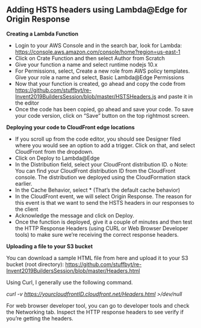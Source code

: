 ## Adding HSTS headers using Lambda@Edge for Origin Response 

**Creating a Lambda Function**

-	Login to your AWS Console and in the search bar, look for Lambda: https://console.aws.amazon.com/console/home?region=us-east-1
-	Click on Crate Function and then select Author from Scratch
-	Give your function a name and select runtime nodejs 10.x 
-	For Permissions, select, Create a new role from AWS policy templates. Give your role a name and select, Basic Lambda@Edge Permissions 
-	Now that your function is created, go ahead and copy the code from https://github.com/stuffbyt/re-Invent2019BuildersSession/blob/master/HSTSHeaders.js and paste it in the editor
-	Once the code has been copied, go ahead and save your code. To save your code version, click on “Save” button on the top rightmost screen. 

**Deploying your code to CloudFront edge locations**

-	If you scroll up from the code editor, you should see Designer filed where you would see an option to add a trigger. Click on that, and select CloudFront from the dropdown. 
-	Click on Deploy to Lambda@Edge 
-	In the Distribution field, select your CloudFront distribution ID.
o	Note: You can find your CloudFront distribution ID from the CloudFront console. The distribution we deployed using the CloudFormation stack earlier. 
-	In the Cache Behavior, select * (That’s the default cache behavior)
-	In the CloudFront event, we will select Origin Response. The reason for this event is that we want to send the HSTS headers in our responses to the client 
-	Acknowledge the message and click on Deploy.
-	Once the function is deployed, give it a couple of minutes and then test the HTTP Response Headers (using CURL or Web Browser Developer tools) to make sure we’re receiving the correct response headers. 

**Uploading a file to your S3 bucket**

You can download a sample HTML file from here and upload it to your S3 bucket (root directory): 
https://github.com/stuffbyt/re-Invent2019BuildersSession/blob/master/Headers.html

Using Curl, I generally use the following command. 

*curl -v https://yourcloudfrontID.cloudfront.net/Headers.html >/dev/null*

For web browser developer tool, you can go to developer tools and check the Networking tab. Inspect the HTTP response headers to see verify if you’re getting the headers.
